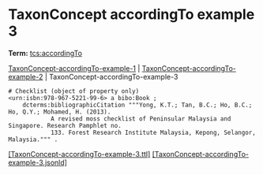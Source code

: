 # TaxonConcept accordingTo example 3


**Term:** [tcs:accordingTo](/terms/#tcs_accordingto)

[TaxonConcept-accordingTo-example-1](./TaxonConcept-accordingTo-example-1.html) | [TaxonConcept-accordingTo-example-2](./TaxonConcept-accordingTo-example-2.html) | TaxonConcept-accordingTo-example-3
```turtle
# Checklist (object of property only)
<urn:isbn:978-967-5221-99-6> a bibo:Book ;
    dcterms:bibliographicCitation """Yong, K.T.; Tan, B.C.; Ho, B.C.; Ho, Q.Y.; Mohamed, H. (2013). 
            A revised moss checklist of Peninsular Malaysia and Singapore. Research Pamphlet no. 
            133. Forest Research Institute Malaysia, Kepong, Selangor, Malaysia.""" .
```

[&#91;TaxonConcept-accordingTo-example-3.ttl&#93;](https://github.com/tdwg/tcs2/blob/master/examples/TaxonConcept-accordingTo-example-3.ttl)&nbsp;[&#91;TaxonConcept-accordingTo-example-3.jsonld&#93;](https://github.com/tdwg/tcs2/blob/master/examples/TaxonConcept-accordingTo-example-3.jsonld)

